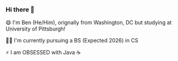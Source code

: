 ### Hi there 👋
😄 I'm Ben (He/Him), orignally from Washington, DC but studying at University of Pittsburgh!

👨‍🎓 I'm currently pursuing a BS (Expected 2026) in CS

⚡️ I am OBSESSED with Java ☕️

<!--
**BBrav0/BBrav0** is a ✨ _special_ ✨ repository because its `README.md` (this file) appears on your GitHub profile.


